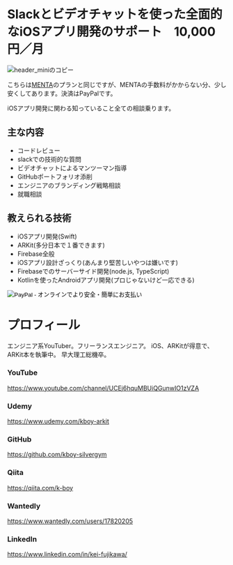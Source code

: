 # Slackとビデオチャットを使った全面的なiOSアプリ開発のサポート　10,000円／月

![header_miniのコピー](https://user-images.githubusercontent.com/17683316/58873809-18f67480-8702-11e9-968a-95f8e74c559a.png)

こちらは[MENTA](https://menta.work/plan/1091)のプランと同じですが、MENTAの手数料がかからない分、少し安くしてあります。決済はPayPalです。

iOSアプリ開発に関わる知っていること全ての相談乗ります。

## 主な内容
- コードレビュー
- slackでの技術的な質問
- ビデオチャットによるマンツーマン指導
- GitHubポートフォリオ添削
- エンジニアのブランディング戦略相談
- 就職相談

## 教えられる技術
- iOSアプリ開発(Swift)
- ARKit(多分日本で１番できます)
- Firebase全般
- iOSアプリ設計ざっくり(あんまり堅苦しいやつは嫌いです)
- Firebaseでのサーバーサイド開発(node.js, TypeScript)
- Kotlinを使ったAndroidアプリ開発(プロじゃないけど一応できる)

<form action="https://www.paypal.com/cgi-bin/webscr" method="post" target="_top">
<input type="hidden" name="cmd" value="_s-xclick">
<input type="hidden" name="hosted_button_id" value="W3DZWZ9W7TX7N">
<input type="image" src="https://www.paypalobjects.com/ja_JP/JP/i/btn/btn_subscribe_LG.gif" border="0" name="submit" alt="PayPal - オンラインでより安全・簡単にお支払い">
<img alt="" border="0" src="https://www.paypalobjects.com/ja_JP/i/scr/pixel.gif" width="1" height="1">
</form>

# プロフィール

エンジニア系YouTuber。フリーランスエンジニア。
iOS、ARKitが得意で、ARKit本を執筆中。
早大理工総機卒。

### YouTube
https://www.youtube.com/channel/UCEj6hquMBUiQGunwIO1zVZA

### Udemy
https://www.udemy.com/kboy-arkit

### GitHub
https://github.com/kboy-silvergym

### Qiita
https://qiita.com/k-boy

### Wantedly
https://www.wantedly.com/users/17820205

### LinkedIn
https://www.linkedin.com/in/kei-fujikawa/
